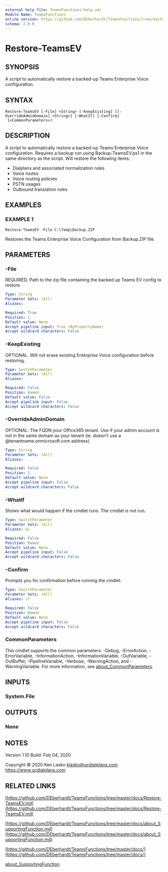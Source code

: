```yaml
---
external help file: TeamsFunctions-help.xml
Module Name: TeamsFunctions
online version: https://github.com/DEberhardt/TeamsFunctions/tree/master/docs/Restore-TeamsEV.md
schema: 2.0.0
---
```


# Restore-TeamsEV

## SYNOPSIS
A script to automatically restore a backed-up Teams Enterprise Voice configuration.

## SYNTAX

```
Restore-TeamsEV [-File] <String> [-KeepExisting] [[-OverrideAdminDomain] <String>] [-WhatIf] [-Confirm]
 [<CommonParameters>]
```

## DESCRIPTION
A script to automatically restore a backed-up Teams Enterprise Voice configuration.
Requires a backup run using Backup-TeamsEV.ps1 in the same directory as the script.
Will restore the following items:
- Dialplans and associated normalization rules
- Voice routes
- Voice routing policies
- PSTN usages
- Outbound translation rules

## EXAMPLES

### EXAMPLE 1
```
Restore-TeamsEV -File C:\Temp\Backup.ZIP
```

Restores the Teams Enterprise Voice Configuration from Backup.ZIP file.

## PARAMETERS

### -File
REQUIRED.
Path to the zip file containing the backed up Teams EV config to restore

```yaml
Type: String
Parameter Sets: (All)
Aliases:

Required: True
Position: 1
Default value: None
Accept pipeline input: True (ByPropertyName)
Accept wildcard characters: False
```

### -KeepExisting
OPTIONAL.
Will not erase existing Enterprise Voice configuration before restoring.

```yaml
Type: SwitchParameter
Parameter Sets: (All)
Aliases:

Required: False
Position: Named
Default value: False
Accept pipeline input: False
Accept wildcard characters: False
```

### -OverrideAdminDomain
OPTIONAL: The FQDN your Office365 tenant.
Use if your admin account is not in the same domain as your tenant (ie.
doesn't use a @tenantname.onmicrosoft.com address)

```yaml
Type: String
Parameter Sets: (All)
Aliases:

Required: False
Position: 2
Default value: None
Accept pipeline input: False
Accept wildcard characters: False
```

### -WhatIf
Shows what would happen if the cmdlet runs.
The cmdlet is not run.

```yaml
Type: SwitchParameter
Parameter Sets: (All)
Aliases: wi

Required: False
Position: Named
Default value: None
Accept pipeline input: False
Accept wildcard characters: False
```

### -Confirm
Prompts you for confirmation before running the cmdlet.

```yaml
Type: SwitchParameter
Parameter Sets: (All)
Aliases: cf

Required: False
Position: Named
Default value: None
Accept pipeline input: False
Accept wildcard characters: False
```

### CommonParameters
This cmdlet supports the common parameters: -Debug, -ErrorAction, -ErrorVariable, -InformationAction, -InformationVariable, -OutVariable, -OutBuffer, -PipelineVariable, -Verbose, -WarningAction, and -WarningVariable. For more information, see [about_CommonParameters](http://go.microsoft.com/fwlink/?LinkID=113216).

## INPUTS

### System.File
## OUTPUTS

### None
## NOTES
Version 1.10
Build: Feb 04, 2020

Copyright © 2020  Ken Lasko
klasko@ucdialplans.com
https://www.ucdialplans.com

## RELATED LINKS

[https://github.com/DEberhardt/TeamsFunctions/tree/master/docs/Restore-TeamsEV.md](https://github.com/DEberhardt/TeamsFunctions/tree/master/docs/Restore-TeamsEV.md)

[https://github.com/DEberhardt/TeamsFunctions/tree/master/docs/about_SupportingFunction.md](https://github.com/DEberhardt/TeamsFunctions/tree/master/docs/about_SupportingFunction.md)

[https://github.com/DEberhardt/TeamsFunctions/tree/master/docs/](https://github.com/DEberhardt/TeamsFunctions/tree/master/docs/)

[about_SupportingFunction]()

